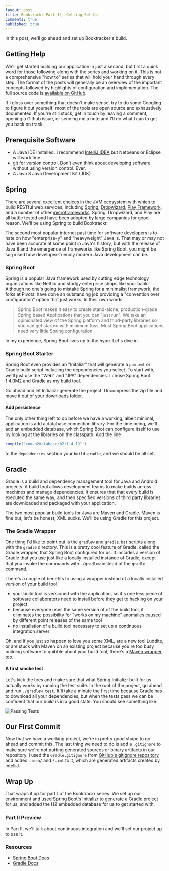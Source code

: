 ```yaml
---
layout: post
title: Booktrackr Part I\: Getting Set Up
comments: true
published: true
---
```


In this post, we'll go ahead and set up Booktracker's build.

## Getting Help

We'll get started building our application in just a second, but first a quick word for those following along with the series and working on it. This is not a comprehensive "how to" series that will hold your hand through every step. The format of the posts will generally be an overview of the important concepts followed by highlights of configuration and implementation. The full source code is [available on GitHub]().

If I gloss over something that doesn't make sense, try to do some Googling to figure it out yourself; most of the tools are open source and exhaustively documented. If you're still stuck, get in touch by leaving a comment, opening a Github issue, or sending me a note and I'll do what I can to get you back on track.

## Prerequisite Software

* A Java IDE installed. I recommend [IntelliJ IDEA](https://www.jetbrains.com/idea/) but Netbeans or Eclipse will work fine
* [git](https://git-scm.com/) for version control. Don't even think about developing software without using version control. Ever.
* A Java 8 Java Development Kit (JDK)

## Spring

There are several excellent choices in the JVM ecosystem with which to build RESTful web services, including [Spring](https://spring.io/), [Dropwizard](http://www.dropwizard.io/), [Play Framework](https://www.playframework.com/), and a number of other [microframeworks](http://blog.takipi.com/java-micro-frameworks-the-new-trend-you-cant-ignore/). Spring, Dropwizard, and Play are all battle tested and have been adopted by large companies for good reason. We'll be using Spring to build Booktrackr.

The second most popular internet past time for software developers is to hate on how "enterprise-y" and "heavyweight" Java is. That may or may not have been accurate at some point in Java's history, but with the release of Java 8 and the emergence of frameworks like Spring Boot, you might be surprised how developer-friendly modern Java development can be.

### Spring Boot

Spring is a popular Java framework used by cutting edge technology organizations like Netflix and stodgy enterprise shops like your bank. Although no one's going to mistake Spring for a minimalist framework, the folks at Pivotal have done an outstanding job providing a "convention over configuration" option that just works. In their own words:

> Spring Boot makes it easy to create stand-alone, production-grade Spring based Applications that you can "just run". We take an opinionated view of the Spring platform and third-party libraries so you can get started with minimum fuss. Most Spring Boot applications need very little Spring configuration.

In my experience, Spring Boot lives up to the hype. Let's dive in.

### Spring Boot Starter

Spring Boot even provides an "Initalizr" that will generate a `pom.xml` or Gradle build script including the dependencies you select. To start with, we'll just use the "Web" and "JPA" dependencies. I chose Spring Boot 1.4.0M2 and Gradle as my build tool.

Go ahead and let Initializr generate the project. Uncompress the zip file and move it out of your downloads folder.

#### Add persistence

The only other thing left to do before we have a working, albeit minimal, application is add a database connection library. For the time being, we'll add an embedded database, which Spring Boot can configure itself to use by looking at the libraries on the classpath. Add the line

```groovy
compile('com.h2database:h2:1.4.191')
```

to the `dependencies` section your `build.gradle`, and we should be all set.

## Gradle

Gradle is a build and dependency management tool for Java and Android projects. A build tool allows development teams to make builds across machines and manage dependencies. It ensures that that every build is executed the same way, and then specified versions of third party libraries are downloaded and packaged with your application.

The two most popular build tools for Java are Maven and Gradle. Maven is fine but, let's be honest, XML sucks. We'll be using Gradle for this project.

### The Gradle Wrapper

One thing I'd like to point out is the `gradlew` and `gradle.bat` scripts along with the `gradle` directory. This is a pretty cool feature of Gradle, called the Gradle wrapper, that Spring Boot configured for us. It includes a version of Gradle that you use just like a locally installed instance of Gradle, except that you invoke the commands with `./gradlew` instead of the `gradle` command.

There's a couple of benefits to using a wrapper instead of a locally installed version of your build tool:

*  your build tool is versioned with the application, so it's one less piece of software collaborators need to install before they get to hacking on your project
* because everyone uses the same version of of the build tool, it eliminates the possibility for "works on my machine" anomalies caused by different point releases of the same tool
* no installation of a build tool necessary to set up a continuous integration server

Oh, and if you just so happen to love you some XML, are a new tool Luddite, or are stuck with Maven on an existing project because you're too busy building software to quibble about your build tool, there's a [Maven wrapper](https://github.com/takari/takari-maven-plugin), too.

#### A first smoke test

Let's kick the tires and make sure that what Spring Initializr built for us actually works by running the test suite. In the root of the project, go ahead and run `./gradlew test`. It'll take a minute the first time because Gradle has to download all your dependencies, but when the tests pass we can be confident that our build is in a good state. You should see something like:

![Passing Tests](/public/images/booktrackr/initial_test-terminal_output.png)

## Our First Commit

Now that we have a working project, we're in pretty good shape to go ahead and commit this. The last thing we need to do is add a `.gitignore` to make sure we're not putting generated sources or binary artifacts in our repository. I used the `Gradle.gitignore` from [GitHub's gitignore repository](https://github.com/github/gitignore) and added `.idea/` and `*.iml` to it, which are generated artifacts created by IntelliJ.

## Wrap Up

That wraps it up for part I of the Booktrackr series. We set up our environment and used Spring Boot's Initializr to generate a Gradle project for us, and added the H2 embedded database for us to get started with.

### Part II Preview

In Part II, we'll talk about continuous integration and we'll set our project up to use it.

### Resources

* [Spring Boot Docs](http://projects.spring.io/spring-boot/)
* [Gradle Docs](https://docs.gradle.org/current/release-notes)
